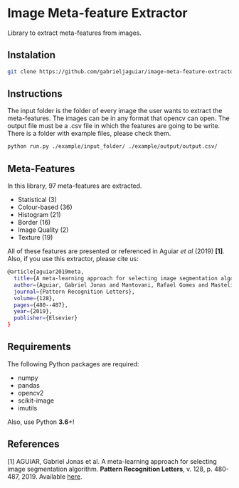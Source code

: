 # Image Meta-feature Extractor

Library to extract meta-features from images.

## Instalation

```bash
git clone https://github.com/gabrieljaguiar/image-meta-feature-extractor.git
```

## Instructions

The input folder is the folder of every image the user wants to extract the meta-features. The images can be in any format that opencv can open. The output file must be a .csv file in which the features are going to be write. There is a folder with example files, please check them.

```bash
python run.py ./example/input_folder/ ./example/output/output.csv/
```

## Meta-Features

In this library, 97 meta-features are extracted.

- Statistical (3)
- Colour-based (36)
- Histogram (21)
- Border (16)
- Image Quality (2)
- Texture (19)

All of these features are presented or referenced in Aguiar _et al_ (2019) **[1]**. Also, if you use this extractor, please cite us:

```bash
@article{aguiar2019meta,
  title={A meta-learning approach for selecting image segmentation algorithm},
  author={Aguiar, Gabriel Jonas and Mantovani, Rafael Gomes and Mastelini, Saulo M and de Carvalho, Andr{\'e} CPFL and Campos, Gabriel FC and Junior, Sylvio Barbon},
  journal={Pattern Recognition Letters},
  volume={128},
  pages={480--487},
  year={2019},
  publisher={Elsevier}
}
```

## Requirements

The following Python packages are required:

- numpy
- pandas
- opencv2
- scikit-image
- imutils

Also, use Python **3.6**+!

## References

[1] AGUIAR, Gabriel Jonas et al. A meta-learning approach for selecting image segmentation algorithm. **Pattern Recognition Letters**, v. 128, p. 480-487, 2019. Available [here](https://www.sciencedirect.com/science/article/abs/pii/S0167865519302983).
